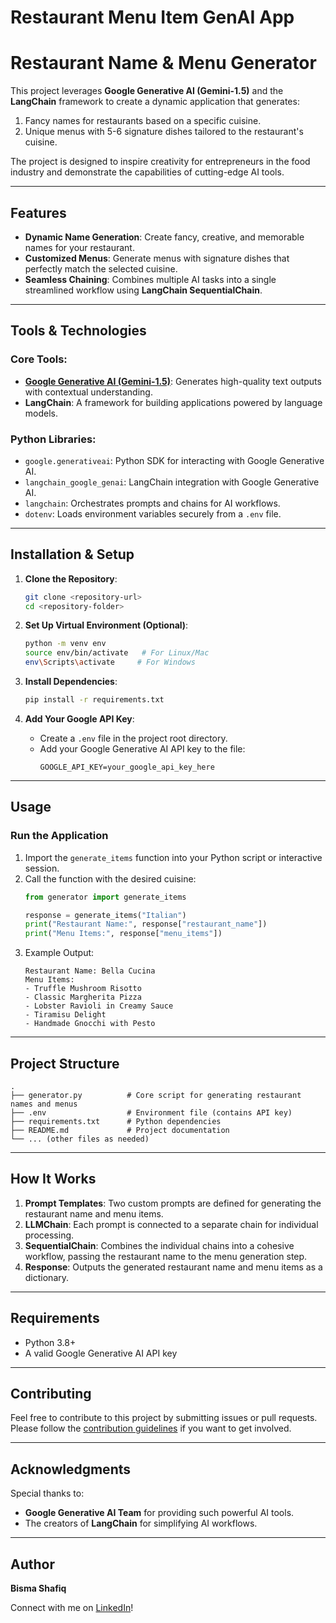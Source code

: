 # Restaurant Menu Item GenAI App
# Restaurant Name & Menu Generator

This project leverages **Google Generative AI (Gemini-1.5)** and the **LangChain** framework to create a dynamic application that generates:

1. Fancy names for restaurants based on a specific cuisine.
2. Unique menus with 5-6 signature dishes tailored to the restaurant's cuisine.

The project is designed to inspire creativity for entrepreneurs in the food industry and demonstrate the capabilities of cutting-edge AI tools.

---

## Features
- **Dynamic Name Generation**: Create fancy, creative, and memorable names for your restaurant.
- **Customized Menus**: Generate menus with signature dishes that perfectly match the selected cuisine.
- **Seamless Chaining**: Combines multiple AI tasks into a single streamlined workflow using **LangChain SequentialChain**.

---

## Tools & Technologies

### Core Tools:
- **[Google Generative AI (Gemini-1.5)](https://developers.generativeai.google/)**: Generates high-quality text outputs with contextual understanding.
- **LangChain**: A framework for building applications powered by language models.

### Python Libraries:
- `google.generativeai`: Python SDK for interacting with Google Generative AI.
- `langchain_google_genai`: LangChain integration with Google Generative AI.
- `langchain`: Orchestrates prompts and chains for AI workflows.
- `dotenv`: Loads environment variables securely from a `.env` file.

---

## Installation & Setup

1. **Clone the Repository**:
   ```bash
   git clone <repository-url>
   cd <repository-folder>
   ```

2. **Set Up Virtual Environment (Optional)**:
   ```bash
   python -m venv env
   source env/bin/activate   # For Linux/Mac
   env\Scripts\activate     # For Windows
   ```

3. **Install Dependencies**:
   ```bash
   pip install -r requirements.txt
   ```

4. **Add Your Google API Key**:
   - Create a `.env` file in the project root directory.
   - Add your Google Generative AI API key to the file:
     ```env
     GOOGLE_API_KEY=your_google_api_key_here
     ```

---

## Usage

### Run the Application

1. Import the `generate_items` function into your Python script or interactive session.
2. Call the function with the desired cuisine:
   ```python
   from generator import generate_items

   response = generate_items("Italian")
   print("Restaurant Name:", response["restaurant_name"])
   print("Menu Items:", response["menu_items"])
   ```
3. Example Output:
   ```plaintext
   Restaurant Name: Bella Cucina
   Menu Items:
   - Truffle Mushroom Risotto
   - Classic Margherita Pizza
   - Lobster Ravioli in Creamy Sauce
   - Tiramisu Delight
   - Handmade Gnocchi with Pesto
   ```

---

## Project Structure
```
.
├── generator.py          # Core script for generating restaurant names and menus
├── .env                  # Environment file (contains API key)
├── requirements.txt      # Python dependencies
├── README.md             # Project documentation
└── ... (other files as needed)
```

---

## How It Works

1. **Prompt Templates**: Two custom prompts are defined for generating the restaurant name and menu items.
2. **LLMChain**: Each prompt is connected to a separate chain for individual processing.
3. **SequentialChain**: Combines the individual chains into a cohesive workflow, passing the restaurant name to the menu generation step.
4. **Response**: Outputs the generated restaurant name and menu items as a dictionary.

---

## Requirements
- Python 3.8+
- A valid Google Generative AI API key

---

## Contributing
Feel free to contribute to this project by submitting issues or pull requests. Please follow the [contribution guidelines](CONTRIBUTING.md) if you want to get involved.


---

## Acknowledgments
Special thanks to:
- **Google Generative AI Team** for providing such powerful AI tools.
- The creators of **LangChain** for simplifying AI workflows.

---

## Author
**Bisma Shafiq**

Connect with me on [LinkedIn](https://www.linkedin.com/in/bisma-shafiq-3a3b31242/)!
